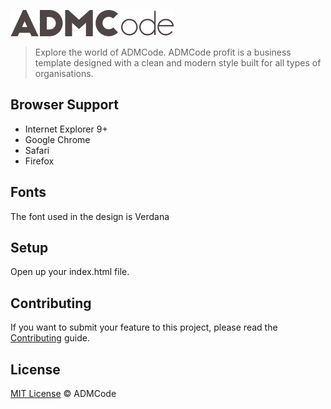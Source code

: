 <a href="http://admcode.com.br" target="_blank"><img src="img/admcode.png?raw=true" alt="Logo ADMCode"></a>

> Explore the world of ADMCode.
ADMCode profit is a business template designed with a clean and modern style built for all types of organisations.


## Browser Support
- Internet Explorer 9+
- Google Chrome
- Safari
- Firefox

## Fonts
The font used in the design is Verdana


## Setup

Open up your index.html file.

## Contributing

If you want to submit your feature to this project, please read the [Contributing](CONTRIBUTING.md) guide.

## License

[MIT License](LICENSE) © ADMCode
